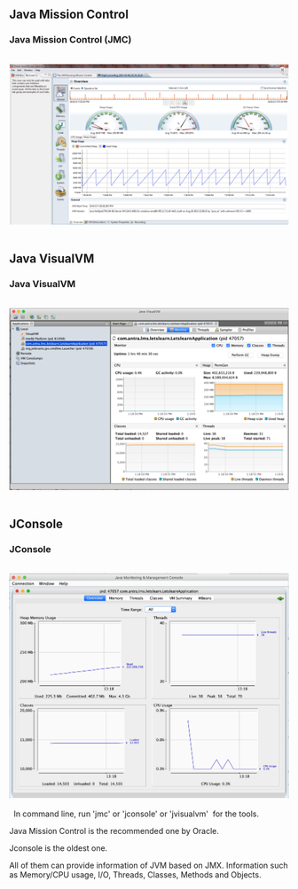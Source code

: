 ## Java Mission Control
### Java Mission Control (JMC)

<br>
<div align="center">
    <img src="https://github.com/shenkaidong/Core-Java-Basic/blob/master/note/java/15%20-%20JVM%20-%20Monitoring%20Tools/pic/Assignment_15_1.png">
</div>
<br>

## Java VisualVM
### Java VisualVM

<br>
<div align="center">
    <img src="https://github.com/shenkaidong/Core-Java-Basic/blob/master/note/java/15%20-%20JVM%20-%20Monitoring%20Tools/pic/Assignment_15_2.png">
</div>
<br>

## JConsole
### JConsole

<br>
<div align="center">
    <img src="https://github.com/shenkaidong/Core-Java-Basic/blob/master/note/java/15%20-%20JVM%20-%20Monitoring%20Tools/pic/Assignment_15_3.png">
</div>
<br>
 
In command line, run 'jmc' or 'jconsole' or 'jvisualvm'  for the tools.  

Java Mission Control is the recommended one by Oracle.   

Jconsole is the oldest one.  

All of them can provide information of JVM based on JMX. Information such as Memory/CPU usage, I/O, Threads, Classes, Methods and Objects.  

